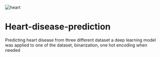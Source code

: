 ![heart](https://github.com/abayomi-hayes/Heart-disease-prediction/assets/119630129/39ce7361-f885-49b3-9639-4b3eac0d223f)
# Heart-disease-prediction
Predicting heart disease from three different dataset
a deep learning model was applied to one of the dataset, binarization, one hot encoding when needed
